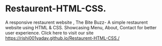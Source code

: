 # Restaurent-HTML-CSS.
A responsive restaurent website , The Bite Buzz- A simple restaurent website using HTML &amp; CSS. Showcasing Menu, About, Contact for better user experience.
Click here to visit our site  https://rishi001yadav.github.io/Restaurent-HTML-CSS./
